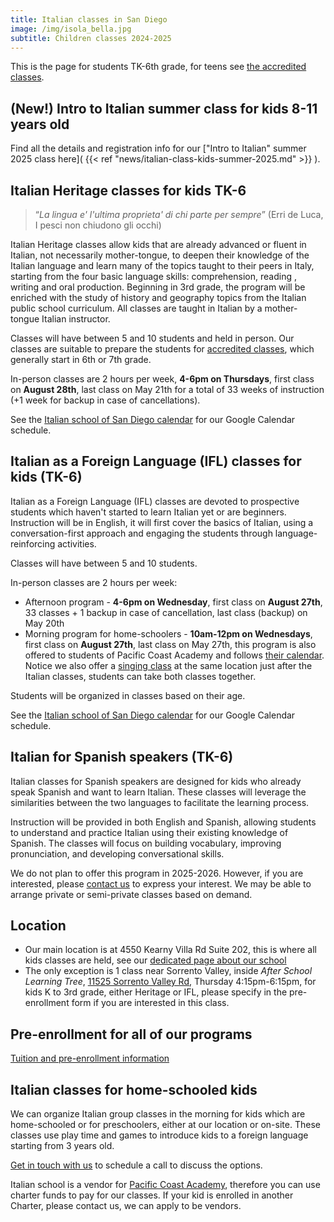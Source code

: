 ```yaml
---
title: Italian classes in San Diego
image: /img/isola_bella.jpg
subtitle: Children classes 2024-2025
---
```


This is the page for students TK-6th grade, for teens see [the accredited classes](/accredited-classes).

## (New!) Intro to Italian summer class for kids 8-11 years old

Find all the details and registration info for our ["Intro to Italian" summer 2025 class here]( {{< ref "news/italian-class-kids-summer-2025.md" >}} ).

## Italian Heritage classes for kids TK-6

> “*La lingua e' l'ultima proprieta' di chi parte per sempre*”
(Erri de Luca, I pesci non chiudono gli occhi)

Italian Heritage classes allow kids that are already advanced or fluent in Italian, not necessarily mother-tongue, to deepen their knowledge of the
Italian language and learn many of the topics taught to their peers in Italy, starting from the four basic language skills: comprehension, reading , writing and oral production. Beginning in 3rd grade, the program will be enriched with the study of history and geography topics from the Italian public school curriculum. All classes are taught in Italian by a mother-tongue Italian instructor.

Classes will have between 5 and 10 students and held in person.
Our classes are suitable to prepare the students for [accredited classes](/accredited-classes), which generally start in 6th or 7th grade.

In-person classes are 2 hours per week, **4-6pm on Thursdays**, first class on **August 28th**,
last class on May 21th for a total of 33 weeks of instruction (+1 week for backup in case of cancellations).

See the [Italian school of San Diego calendar](/calendar) for our Google Calendar schedule.

## Italian as a Foreign Language (IFL) classes for kids (TK-6)

Italian as a Foreign Language (IFL) classes are devoted to prospective students which haven't started to learn Italian yet or are beginners.
Instruction will be in English, it will first cover the basics of Italian, using a conversation-first approach and engaging the students through language-reinforcing activities.

Classes will have between 5 and 10 students.

In-person classes are 2 hours per week:

* Afternoon program - **4-6pm on Wednesday**, first class on **August 27th**, 33 classes + 1 backup in case of cancellation, last class (backup) on May 20th
* Morning program for home-schoolers - **10am-12pm on Wednesdays**, first class on **August 27th**, last class on May 27th, this program is also offered to students of Pacific Coast Academy and follows [their calendar](https://pacificcoastacademy.org/school-calendar). Notice we also offer a [singing class](/sing) at the same location just after the Italian classes, students can take both classes together.

Students will be organized in classes based on their age.

See the [Italian school of San Diego calendar](/calendar) for our Google Calendar schedule.

## Italian for Spanish speakers (TK-6)

Italian classes for Spanish speakers are designed for kids who already speak Spanish and want to learn Italian. These classes will leverage the similarities between the two languages to facilitate the learning process.

Instruction will be provided in both English and Spanish, allowing students to understand and practice Italian using their existing knowledge of Spanish. The classes will focus on building vocabulary, improving pronunciation, and developing conversational skills.

We do not plan to offer this program in 2025-2026. However, if you are interested, please [contact us](/contact) to express your interest. We may be able to arrange private or semi-private classes based on demand.


## Location

* Our main location is at 4550 Kearny Villa Rd Suite 202, this is where all kids classes are held, see our [dedicated page about our school](/location)
* The only exception is 1 class near Sorrento Valley, inside *After School Learning Tree*, [11525 Sorrento Valley Rd](https://goo.gl/maps/y2M724uWRS7o3gwZ6), Thursday 4:15pm-6:15pm, for kids K to 3rd grade, either Heritage or IFL, please specify in the pre-enrollment form if you are interested in this class.

## Pre-enrollment for all of our programs

<div class="tc">
<a href="/enroll" class="btn raise">Tuition and pre-enrollment information</a>
</div>

## Italian classes for home-schooled kids

We can organize Italian group classes in the morning for kids which are home-schooled or for preschoolers, either at our location or on-site. These classes use play time and games to introduce kids to a foreign language starting from 3 years old.

[Get in touch with us](/contact) to schedule a call to discuss the options.

Italian school is a vendor for [Pacific Coast Academy](https://pacificcoastacademy.org/), therefore you can use charter funds to pay for our classes. If your kid is enrolled in another Charter, please contact us, we can apply to be vendors.
